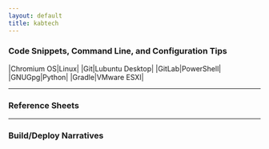 ```yaml
---
layout: default
title: kabtech
---
```


### Code Snippets, Command Line, and Configuration Tips
|Chromium OS|Linux|
|Git|Lubuntu Desktop|
|GitLab|PowerShell|
|GNUGpg|Python|
|Gradle|VMware ESXI|

---
### Reference Sheets

---
### Build/Deploy Narratives
